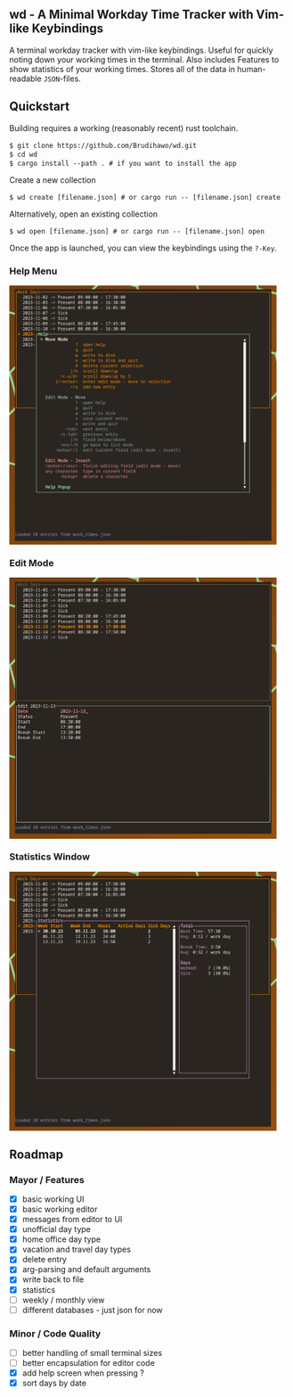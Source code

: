 wd - A Minimal Workday Time Tracker with Vim-like Keybindings
---

A terminal workday tracker with vim-like keybindings. Useful for quickly noting down your working times in the terminal. Also includes Features to show statistics of your working times. Stores all of the data in human-readable `JSON`-files.

## Quickstart


Building requires a working (reasonably recent) rust toolchain.

```cmdline
$ git clone https://github.com/Brudihawo/wd.git
$ cd wd
$ cargo install --path . # if you want to install the app
```

Create a new collection
```cmdline
$ wd create [filename.json] # or cargo run -- [filename.json] create 
```

Alternatively, open an existing collection
```cmdline
$ wd open [filename.json] # or cargo run -- [filename.json] open 
```

Once the app is launched, you can view the keybindings using the `?-Key`.

### Help Menu
<img src="./res/help_menu.png" width="480" align="center"/>

### Edit Mode
<img src="./res/edit_mode.png" width="480" align="center"/>

### Statistics Window
<img src="./res/statistics_popup.png" width="480" align="center"/>

## Roadmap

### Mayor / Features
- [x] basic working UI
- [x] basic working editor
- [x] messages from editor to UI
- [x] unofficial day type
- [x] home office day type
- [x] vacation and travel day types
- [x] delete entry
- [x] arg-parsing and default arguments
- [x] write back to file
- [x] statistics
- [ ] weekly / monthly view
- [ ] different databases - just json for now

### Minor / Code Quality
- [ ] better handling of small terminal sizes
- [ ] better encapsulation for editor code
- [x] add help screen when pressing ?
- [x] sort days by date
